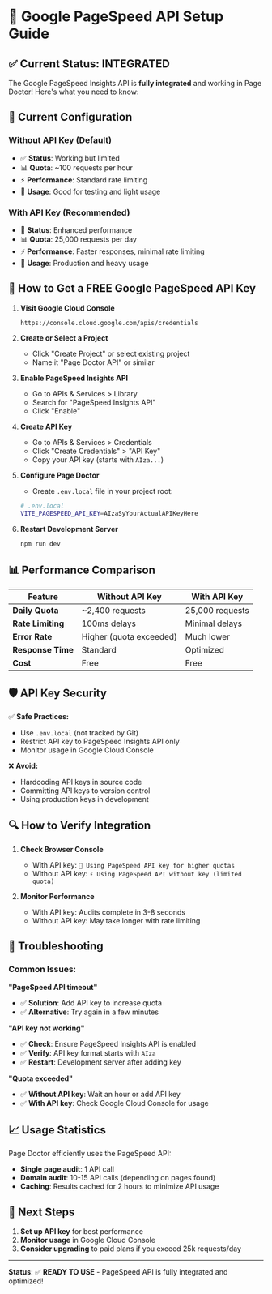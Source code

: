 # 🚀 Google PageSpeed API Setup Guide

## ✅ **Current Status: INTEGRATED**

The Google PageSpeed Insights API is **fully integrated** and working in Page Doctor! Here's what you need to know:

## 🔧 **Current Configuration**

### **Without API Key (Default)**
- ✅ **Status**: Working but limited
- 📊 **Quota**: ~100 requests per hour
- ⚡ **Performance**: Standard rate limiting
- 🎯 **Usage**: Good for testing and light usage

### **With API Key (Recommended)**
- 🔑 **Status**: Enhanced performance
- 📊 **Quota**: 25,000 requests per day
- ⚡ **Performance**: Faster responses, minimal rate limiting
- 🎯 **Usage**: Production and heavy usage

## 🚀 **How to Get a FREE Google PageSpeed API Key**

1. **Visit Google Cloud Console**
   ```
   https://console.cloud.google.com/apis/credentials
   ```

2. **Create or Select a Project**
   - Click "Create Project" or select existing project
   - Name it "Page Doctor API" or similar

3. **Enable PageSpeed Insights API**
   - Go to APIs & Services > Library
   - Search for "PageSpeed Insights API"
   - Click "Enable"

4. **Create API Key**
   - Go to APIs & Services > Credentials
   - Click "Create Credentials" > "API Key"
   - Copy your API key (starts with `AIza...`)

5. **Configure Page Doctor**
   - Create `.env.local` file in your project root:
   ```bash
   # .env.local
   VITE_PAGESPEED_API_KEY=AIzaSyYourActualAPIKeyHere
   ```

6. **Restart Development Server**
   ```bash
   npm run dev
   ```

## 📊 **Performance Comparison**

| Feature | Without API Key | With API Key |
|---------|----------------|--------------|
| **Daily Quota** | ~2,400 requests | 25,000 requests |
| **Rate Limiting** | 100ms delays | Minimal delays |
| **Error Rate** | Higher (quota exceeded) | Much lower |
| **Response Time** | Standard | Optimized |
| **Cost** | Free | Free |

## 🛡️ **API Key Security**

✅ **Safe Practices:**
- Use `.env.local` (not tracked by Git)
- Restrict API key to PageSpeed Insights API only
- Monitor usage in Google Cloud Console

❌ **Avoid:**
- Hardcoding API keys in source code
- Committing API keys to version control
- Using production keys in development

## 🔍 **How to Verify Integration**

1. **Check Browser Console**
   - With API key: `🔑 Using PageSpeed API key for higher quotas`
   - Without API key: `⚡ Using PageSpeed API without key (limited quota)`

2. **Monitor Performance**
   - With API key: Audits complete in 3-8 seconds
   - Without API key: May take longer with rate limiting

## 🚨 **Troubleshooting**

### **Common Issues:**

**"PageSpeed API timeout"**
- ✅ **Solution**: Add API key to increase quota
- ✅ **Alternative**: Try again in a few minutes

**"API key not working"**
- ✅ **Check**: Ensure PageSpeed Insights API is enabled
- ✅ **Verify**: API key format starts with `AIza`
- ✅ **Restart**: Development server after adding key

**"Quota exceeded"**
- ✅ **Without API key**: Wait an hour or add API key
- ✅ **With API key**: Check Google Cloud Console for usage

## 📈 **Usage Statistics**

Page Doctor efficiently uses the PageSpeed API:
- **Single page audit**: 1 API call
- **Domain audit**: 10-15 API calls (depending on pages found)
- **Caching**: Results cached for 2 hours to minimize API usage

## 🎯 **Next Steps**

1. **Set up API key** for best performance
2. **Monitor usage** in Google Cloud Console  
3. **Consider upgrading** to paid plans if you exceed 25k requests/day

---

**Status**: ✅ **READY TO USE** - PageSpeed API is fully integrated and optimized! 